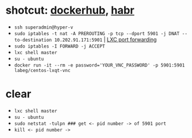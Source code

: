 # shotcut: [dockerhub](https://hub.docker.com/r/labeg/centos-lxqt-vnc), [habr](https://habr.com/ru/articles/498004/)
- ```ssh superadmin@hyper-v```
- ```sudo iptables -t nat -A PREROUTING -p tcp --dport 5901 -j DNAT --to-destination 10.202.91.171:5901``` | [LXC port forwarding](https://youtu.be/3f57PovdY44)
- ```sudo iptables -I FORWARD -j ACCEPT```
- ```lxc shell master```
- ```su - ubuntu```
- ```docker run -it --rm -e password='YOUR_VNC_PASSWORD' -p 5901:5901 labeg/centos-lxqt-vnc```
# clear 
- ```lxc shell master```
- ```su - ubuntu```
- ```sudo netstat -tulpn ### get <- pid number -> of 5901 port```
- ```kill <- pid number ->```
